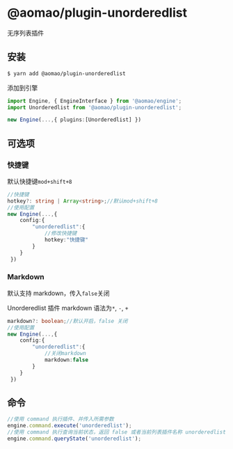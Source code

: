 # @aomao/plugin-unorderedlist

无序列表插件

## 安装

```bash
$ yarn add @aomao/plugin-unorderedlist
```

添加到引擎

```ts
import Engine, { EngineInterface } from '@aomao/engine';
import Unorderedlist from '@aomao/plugin-unorderedlist';

new Engine(...,{ plugins:[Unorderedlist] })
```

## 可选项

### 快捷键

默认快捷键`mod+shift+8`

```ts
//快捷键
hotkey?: string | Array<string>;//默认mod+shift+8
//使用配置
new Engine(...,{
    config:{
        "unorderedlist":{
            //修改快捷键
            hotkey:"快捷键"
        }
    }
 })
```

### Markdown

默认支持 markdown，传入`false`关闭

Unorderedlist 插件 markdown 语法为`*`, `-`, `+`

```ts
markdown?: boolean;//默认开启，false 关闭
//使用配置
new Engine(...,{
    config:{
        "unorderedlist":{
            //关闭markdown
            markdown:false
        }
    }
 })
```

## 命令

```ts
//使用 command 执行插件、并传入所需参数
engine.command.execute('unorderedlist');
//使用 command 执行查询当前状态，返回 false 或者当前列表插件名称 unorderedlist tasklist unorderedlist
engine.command.queryState('unorderedlist');
```
